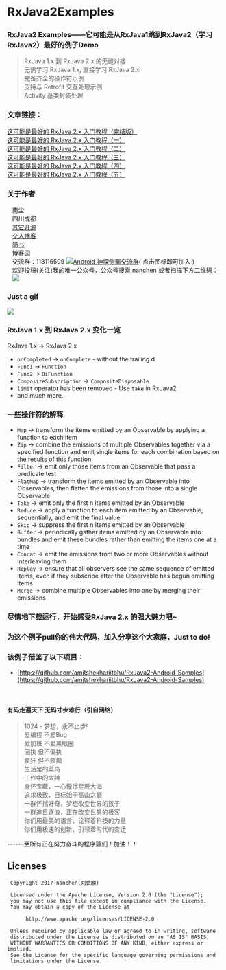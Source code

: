 # RxJava2Examples
### RxJava2 Examples——它可能是从RxJava1跳到RxJava2（学习RxJava2）最好的例子Demo

> RxJava 1.x 到 RxJava 2.x 的无缝对接  
无需学习 RxJava 1.x, 直接学习 RxJava 2.x  
完备齐全的操作符示例  
支持与 Retrofit 交互处理示例  
Activity 基类封装处理 

### 文章链接：
[这可能是最好的 RxJava 2.x 入门教程（完结版）](http://www.jianshu.com/p/0cd258eecf60)<br>
[这可能是最好的 RxJava 2.x 入门教程（一）](http://www.jianshu.com/p/a93c79e9f689)<br>
[这可能是最好的 RxJava 2.x 入门教程（二）](http://www.jianshu.com/p/b39afa92807e)<br>
[这可能是最好的 RxJava 2.x 入门教程（三）](http://www.jianshu.com/p/e9c79eacc8e3)<br>
[这可能是最好的 RxJava 2.x 入门教程（四）](http://www.jianshu.com/p/c08bfc58f4b6)<br>
[这可能是最好的 RxJava 2.x 入门教程（五）](http://www.jianshu.com/p/81fac37430dd)<br>


### 关于作者
    南尘<br>
    四川成都<br>
    [其它开源](https://github.com/nanchen2251/)<br>
    [个人博客](https://nanchen2251.github.io/)<br>
    [简书](http://www.jianshu.com/u/f690947ed5a6)<br>
    [博客园](http://www.cnblogs.com/liushilin/)<br>
    交流群：118116509 <a target="_blank" href="//shang.qq.com/wpa/qunwpa?idkey=8764b119b3aeb121863fd0177f134db3948d17a7f9b551c3e3c0f903b561d3a1"><img border="0" src="http://pub.idqqimg.com/wpa/images/group.png" alt="Android 神探侧漏交流群" title="Android 神探侧漏交流群"></a>( 点击图标即可加入 )<br>
    欢迎投稿(关注)我的唯一公众号，公众号搜索 nanchen 或者扫描下方二维码：<br>
    ![](http://images2015.cnblogs.com/blog/845964/201707/845964-20170718083641599-1963842541.jpg)

### Just a gif
![](https://github.com/nanchen2251/RxJava2Examples/blob/master/GIF.gif)

### RxJava 1.x 到 RxJava 2.x 变化一览

RxJava 1.x -> RxJava 2.x

* `onCompleted` -> `onComplete` - without the trailing d
* `Func1` -> `Function`
* `Func2` -> `BiFunction`
* `CompositeSubscription` -> `CompositeDisposable`
* `limit` operator has been removed - Use `take` in RxJava2
* and much more.

### 一些操作符的解释

* `Map` -> transform the items emitted by an Observable by applying a function to each item
* `Zip` -> combine the emissions of multiple Observables together via a specified function and emit single items for each combination based on the results of this function
* `Filter` -> emit only those items from an Observable that pass a predicate test
* `FlatMap` -> transform the items emitted by an Observable into Observables, then flatten the emissions from those into a single Observable
* `Take` -> emit only the first n items emitted by an Observable
* `Reduce` -> apply a function to each item emitted by an Observable, sequentially, and emit the final value
* `Skip` -> suppress the first n items emitted by an Observable
* `Buffer` -> periodically gather items emitted by an Observable into bundles and emit these bundles rather than emitting the items one at a time
* `Concat` -> emit the emissions from two or more Observables without interleaving them
* `Replay` -> ensure that all observers see the same sequence of emitted items, even if they subscribe after the Observable has begun emitting items
* `Merge` -> combine multiple Observables into one by merging their emissions

### 尽情地下载运行，开始感受RxJava 2.x 的强大魅力吧~

### 为这个例子pull你的伟大代码，加入分享这个大家庭，Just to do!


### 该例子借鉴了以下项目：
 * [https://github.com/amitshekhariitbhu/RxJava2-Android-Samples](https://github.com/amitshekhariitbhu/RxJava2-Android-Samples) 

    
#### 有码走遍天下 无码寸步难行（引自网络）

> 1024 - 梦想，永不止步!  
爱编程 不爱Bug  
爱加班 不爱黑眼圈  
固执 但不偏执  
疯狂 但不疯癫  
生活里的菜鸟  
工作中的大神  
身怀宝藏，一心憧憬星辰大海  
追求极致，目标始于高山之巅  
一群怀揣好奇，梦想改变世界的孩子  
一群追日逐浪，正在改变世界的极客  
你们用最美的语言，诠释着科技的力量  
你们用极速的创新，引领着时代的变迁  
  
------至所有正在努力奋斗的程序猿们！加油！！  
    
## Licenses
```
 Copyright 2017 nanchen(刘世麟)

 Licensed under the Apache License, Version 2.0 (the "License");
 you may not use this file except in compliance with the License.
 You may obtain a copy of the License at

      http://www.apache.org/licenses/LICENSE-2.0

 Unless required by applicable law or agreed to in writing, software
 distributed under the License is distributed on an "AS IS" BASIS,
 WITHOUT WARRANTIES OR CONDITIONS OF ANY KIND, either express or implied.
 See the License for the specific language governing permissions and
 limitations under the License.
```


